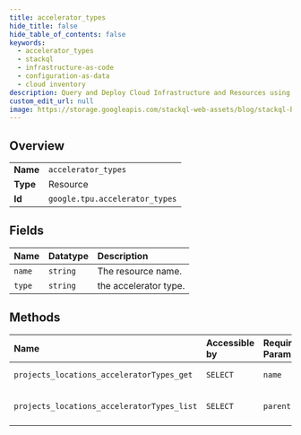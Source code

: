 ```yaml
---
title: accelerator_types
hide_title: false
hide_table_of_contents: false
keywords:
  - accelerator_types
  - stackql
  - infrastructure-as-code
  - configuration-as-data
  - cloud inventory
description: Query and Deploy Cloud Infrastructure and Resources using SQL
custom_edit_url: null
image: https://storage.googleapis.com/stackql-web-assets/blog/stackql-blog-post-featured-image.png
---
```

  
    

## Overview
<table><tbody>
<tr><td><b>Name</b></td><td><code>accelerator_types</code></td></tr>
<tr><td><b>Type</b></td><td>Resource</td></tr>
<tr><td><b>Id</b></td><td><code>google.tpu.accelerator_types</code></td></tr>
</tbody></table>

## Fields
| Name | Datatype | Description |
|:-----|:---------|:------------|
| `name` | `string` | The resource name. |
| `type` | `string` | the accelerator type. |
## Methods
| Name | Accessible by | Required Params | Description |
|:-----|:--------------|:----------------|:------------|
| `projects_locations_acceleratorTypes_get` | `SELECT` | `name` | Gets AcceleratorType. |
| `projects_locations_acceleratorTypes_list` | `SELECT` | `parent` | Lists accelerator types supported by this API. |
